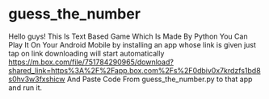 # guess_the_number
Hello guys! This Is Text Based Game Which Is Made By Python You Can Play It On Your Android Mobile by installing an app whose link is given just tap on link downloading will start automatically https://m.box.com/file/751784290965/download?shared_link=https%3A%2F%2Fapp.box.com%2Fs%2F0dbiv0x7krdzfs1bd8s0hv3w3fxshicw 
And Paste Code From guess_the_number.py to that app and run it.
